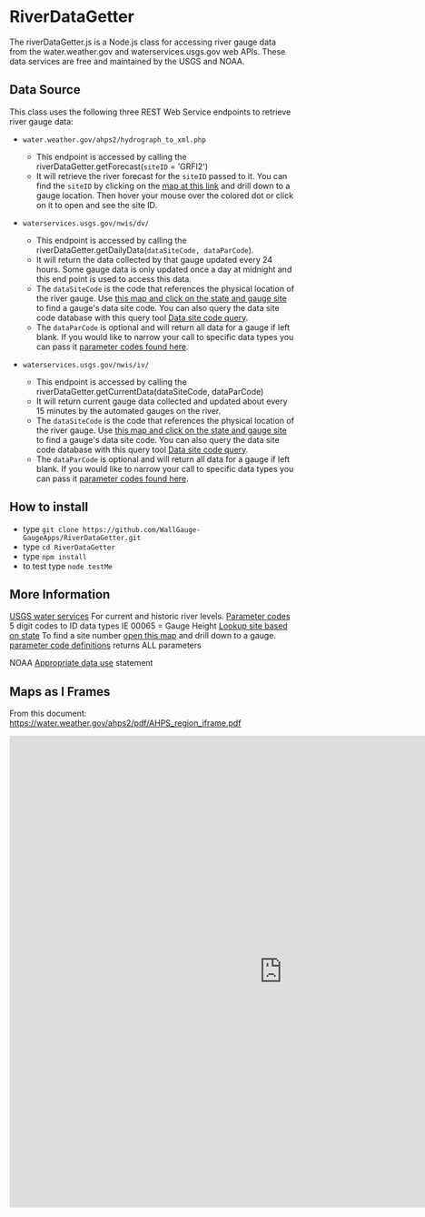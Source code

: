 # RiverDataGetter

The riverDataGetter.js is a Node.js class for accessing river gauge data from the water.weather.gov and waterservices.usgs.gov web APIs.  These data services are free and maintained by the USGS and NOAA.

## Data Source

This class uses the following three REST Web Service endpoints to retrieve river gauge data:

* `water.weather.gov/ahps2/hydrograph_to_xml.php`
  * This endpoint is accessed by calling the riverDataGetter.getForecast(`siteID` = 'GRFI2')
  * It will retrieve the river forecast for the `siteID` passed to it.  You can find the `siteID` by clicking on the [map at this link](https://water.weather.gov/ahps/region_iframe.php?scale=true) and drill down to a gauge location.  Then hover your mouse over the colored dot or click on it to open and see the site ID.

* `waterservices.usgs.gov/nwis/dv/`
  * This endpoint is accessed by calling the riverDataGetter.getDailyData(`dataSiteCode, dataParCode`).
  * It will return the data collected by that gauge updated every 24 hours.  Some gauge data is only updated once a day at midnight and this end point is used to access this data.
  * The `dataSiteCode` is the code that references the physical location of the river gauge.  Use [this map and click on the state and gauge site](https://waterdata.usgs.gov/nwis/rt) to find a gauge's data site code.  You can also query the data site code database with this query tool [Data site code query](https://waterservices.usgs.gov/rest/IV-Test-Tool.html). 
  * The `dataParCode` is optional and will return all data for a gauge if left blank.  If you would like to narrow your call to specific data types you can pass it [parameter codes found here](https://help.waterdata.usgs.gov/codes-and-parameters/parameters).

* `waterservices.usgs.gov/nwis/iv/`
  * This endpoint is accessed by calling the riverDataGetter.getCurrentData(dataSiteCode, dataParCode)
  * It will return current gauge data collected and updated about every 15 minutes by the automated gauges on the river.
  * The `dataSiteCode` is the code that references the physical location of the river gauge.  Use [this map and click on the state and gauge site](https://waterdata.usgs.gov/nwis/rt) to find a gauge's data site code.  You can also query the data site code database with this query tool [Data site code query](https://waterservices.usgs.gov/rest/IV-Test-Tool.html). 
  * The `dataParCode` is optional and will return all data for a gauge if left blank.  If you would like to narrow your call to specific data types you can pass it [parameter codes found here](https://help.waterdata.usgs.gov/codes-and-parameters/parameters).

## How to install
* type `git clone https://github.com/WallGauge-GaugeApps/RiverDataGetter.git`
* type `cd RiverDataGetter`
* type `npm install`
* to test type `node testMe`

## More Information

[USGS water services](https://waterservices.usgs.gov/rest/) For current and historic river levels.
[Parameter codes](https://help.waterdata.usgs.gov/codes-and-parameters/parameters) 5 digit codes to ID data types IE 00065 = Gauge Height
[Lookup site based on state](https://waterservices.usgs.gov/rest/IV-Test-Tool.html)
To find a site number [open this map](https://waterdata.usgs.gov/nwis/rt) and drill down to a gauge.
[parameter code definitions](https://help.waterdata.usgs.gov/parameter_cd?group_cd=%25) returns ALL parameters


NOAA [Appropriate data use](https://www.weather.gov/disclaimer) statement

## Maps as I Frames
From this document: https://water.weather.gov/ahps2/pdf/AHPS_region_iframe.pdf

<iframe src="https://water.weather.gov/ahps/region_iframe.php?scale=true" height="830" width="960" frameborder="0" scrolling="no"></iframe>
 